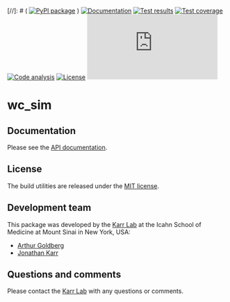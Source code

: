 [//]: # ( [![PyPI package](https://img.shields.io/pypi/v/wc_sim.svg)](https://pypi.python.org/pypi/wc_sim) )
[![Documentation](https://img.shields.io/badge/docs-latest-brightgreen.svg)](http://code.karrlab.org)
[![Test results](https://circleci.com/gh/KarrLab/wc_sim.svg?style=shield&circle-token=5f0ee7e437b91cbcac19a9b8526a7ea320ee61c7)](https://circleci.com/gh/KarrLab/wc_sim)
[![Test coverage](https://coveralls.io/repos/github/KarrLab/wc_sim/badge.svg?t=EUFJ40)](https://coveralls.io/github/KarrLab/wc_sim)
[![Code analysis](https://codeclimate.com/repos/57ab5e097ba8854f41000799/badges/54b4deadccf7944d38f6/gpa.svg)](https://codeclimate.com/repos/57ab5e097ba8854f41000799)
[![License](https://img.shields.io/github/license/KarrLab/wc_sim.svg)](LICENSE)
![Analytics](https://ga-beacon.appspot.com/UA-86759801-1/wc_sim/README.md?pixel)

# wc_sim

## Documentation
Please see the [API documentation](http://code.karrlab.org).

## License
The build utilities are released under the [MIT license](LICENSE).

## Development team
This package was developed by the [Karr Lab](http://www.karrlab.org) at the Icahn School of Medicine at Mount Sinai in New York, USA:
* [Arthur Goldberg](http://www.mountsinai.org/profiles/arthur-p-goldberg)
* [Jonathan Karr](http://www.karrlab.org)

## Questions and comments
Please contact the [Karr Lab](http://www.karrlab.org) with any questions or comments.